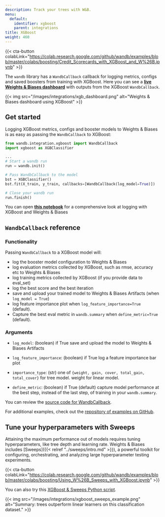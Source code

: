 ```yaml
---
description: Track your trees with W&B.
menu:
  default:
    identifier: xgboost
    parent: integrations
title: XGBoost
weight: 460
---
```

{{< cta-button colabLink="https://colab.research.google.com/github/wandb/examples/blob/master/colabs/boosting/Credit_Scorecards_with_XGBoost_and_W%26B.ipynb" >}}

The `wandb` library has a `WandbCallback` callback for logging metrics, configs and saved boosters from training with XGBoost. Here you can see a **[live Weights & Biases dashboard](https://wandb.ai/morg/credit_scorecard)** with outputs from the XGBoost `WandbCallback`.

{{< img src="/images/integrations/xgb_dashboard.png" alt="Weights & Biases dashboard using XGBoost" >}}

## Get started

Logging XGBoost metrics, configs and booster models to Weights & Biases is as easy as passing the `WandbCallback` to XGBoost:

```python
from wandb.integration.xgboost import WandbCallback
import xgboost as XGBClassifier

...
# Start a wandb run
run = wandb.init()

# Pass WandbCallback to the model
bst = XGBClassifier()
bst.fit(X_train, y_train, callbacks=[WandbCallback(log_model=True)])

# Close your wandb run
run.finish()
```

You can open **[this notebook](https://wandb.me/xgboost)** for a comprehensive look at logging with XGBoost and Weights & Biases

## `WandbCallback` reference

### Functionality
Passing `WandbCallback` to a XGBoost model will:
- log the booster model configuration to Weights & Biases
- log evaluation metrics collected by XGBoost, such as rmse, accuracy etc to Weights & Biases
- log training metrics collected by XGBoost (if you provide data to eval_set)
- log the best score and the best iteration
- save and upload your trained model to Weights & Biases Artifacts (when `log_model = True`)
- log feature importance plot when `log_feature_importance=True` (default).
- Capture the best eval metric in `wandb.summary` when `define_metric=True` (default).

### Arguments
- `log_model`: (boolean) if True save and upload the model to Weights & Biases Artifacts

- `log_feature_importance`: (boolean) if True log a feature importance bar plot

- `importance_type`: (str) one of `{weight, gain, cover, total_gain, total_cover}` for tree model. weight for linear model.

- `define_metric`: (boolean) if True (default) capture model performance at the best step, instead of the last step, of training in your `wandb.summary`.


You can review the [source code for WandbCallback](https://github.com/wandb/wandb/blob/main/wandb/integration/xgboost/xgboost.py).

For additional examples, check out the [repository of examples on GitHub](https://github.com/wandb/examples/tree/master/examples/boosting-algorithms).

## Tune your hyperparameters with Sweeps

Attaining the maximum performance out of models requires tuning hyperparameters, like tree depth and learning rate. Weights & Biases includes [Sweeps]({{< relref "../sweeps/intro.md" >}}), a powerful toolkit for configuring, orchestrating, and analyzing large hyperparameter testing experiments.

{{< cta-button colabLink="https://colab.research.google.com/github/wandb/examples/blob/master/colabs/boosting/Using_W%26B_Sweeps_with_XGBoost.ipynb" >}}

You can also try this [XGBoost & Sweeps Python script](https://github.com/wandb/examples/blob/master/examples/wandb-sweeps/sweeps-xgboost/xgboost_tune.py).

{{< img src="/images/integrations/xgboost_sweeps_example.png" alt="Summary: trees outperform linear learners on this classification dataset." >}}
